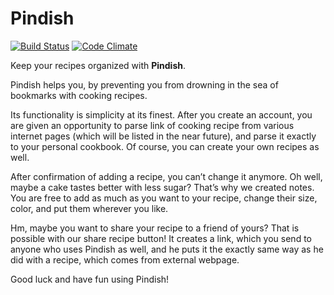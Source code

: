 # Pindish

[![Build Status](https://travis-ci.org/rjiuk3566/Pindish.svg?branch=master)](https://travis-ci.org/rjiuk3566/Pindish)
[![Code Climate](https://codeclimate.com/github/rjiuk3566/Pindish/badges/gpa.svg)](https://codeclimate.com/github/rjiuk3566/Pindish)

Keep your recipes organized with **Pindish**.

Pindish helps you, by preventing you from drowning in the sea of bookmarks with cooking recipes.

Its functionality is simplicity at its finest. After you create an account, you are given an opportunity to parse link of cooking recipe from various internet pages (which will be listed in the near future), and parse it exactly to your personal cookbook. Of course, you can create your own recipes as well.

After confirmation of adding a recipe, you can’t change it anymore. Oh well, maybe a cake tastes better with less sugar? That’s why we created notes. You are free to add as much as you want to your recipe, change their size, color, and put them wherever you like.

Hm, maybe you want to share your recipe to a friend of yours? That is possible with our share recipe button! It creates a link, which you send to anyone who uses Pindish as well, and he puts it the exactly same way as he did with a recipe, which comes from external webpage.

Good luck and have fun using Pindish!
